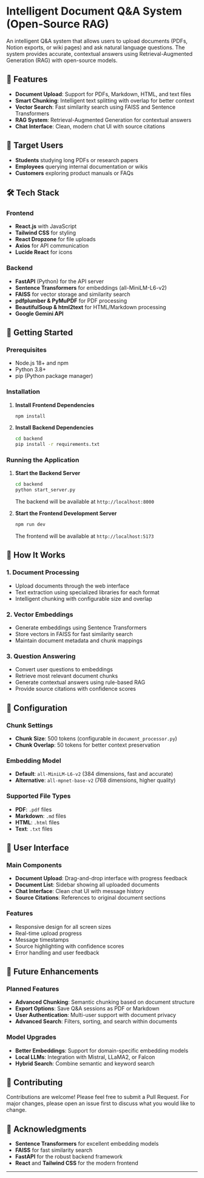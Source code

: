 # Intelligent Document Q&A System (Open-Source RAG)

An intelligent Q&A system that allows users to upload documents (PDFs, Notion exports, or wiki pages) and ask natural language questions. The system provides accurate, contextual answers using Retrieval-Augmented Generation (RAG) with open-source models.

## 🌟 Features

- **Document Upload**: Support for PDFs, Markdown, HTML, and text files
- **Smart Chunking**: Intelligent text splitting with overlap for better context
- **Vector Search**: Fast similarity search using FAISS and Sentence Transformers
- **RAG System**: Retrieval-Augmented Generation for contextual answers
- **Chat Interface**: Clean, modern chat UI with source citations


## 🎯 Target Users

- **Students** studying long PDFs or research papers
- **Employees** querying internal documentation or wikis
- **Customers** exploring product manuals or FAQs

## 🛠️ Tech Stack

### Frontend
- **React.js** with JavaScript
- **Tailwind CSS** for styling
- **React Dropzone** for file uploads
- **Axios** for API communication
- **Lucide React** for icons

### Backend
- **FastAPI** (Python) for the API server
- **Sentence Transformers** for embeddings (all-MiniLM-L6-v2)
- **FAISS** for vector storage and similarity search
- **pdfplumber & PyMuPDF** for PDF processing
- **BeautifulSoup & html2text** for HTML/Markdown processing
- **Google Gemini API**

## 🚀 Getting Started

### Prerequisites

- Node.js 18+ and npm
- Python 3.8+
- pip (Python package manager)

### Installation

1. **Install Frontend Dependencies**
   ```bash
   npm install
   ```

2. **Install Backend Dependencies**
   ```bash
   cd backend
   pip install -r requirements.txt
   ```

### Running the Application

1. **Start the Backend Server**
   ```bash
   cd backend
   python start_server.py
   ```
   The backend will be available at `http://localhost:8000`

2. **Start the Frontend Development Server**
   ```bash
   npm run dev
   ```
   The frontend will be available at `http://localhost:5173`

## 📖 How It Works

### 1. Document Processing
- Upload documents through the web interface
- Text extraction using specialized libraries for each format
- Intelligent chunking with configurable size and overlap

### 2. Vector Embeddings
- Generate embeddings using Sentence Transformers
- Store vectors in FAISS for fast similarity search
- Maintain document metadata and chunk mappings

### 3. Question Answering
- Convert user questions to embeddings
- Retrieve most relevant document chunks
- Generate contextual answers using rule-based RAG
- Provide source citations with confidence scores

## 🔧 Configuration

### Chunk Settings
- **Chunk Size**: 500 tokens (configurable in `document_processor.py`)
- **Chunk Overlap**: 50 tokens for better context preservation

### Embedding Model
- **Default**: `all-MiniLM-L6-v2` (384 dimensions, fast and accurate)
- **Alternative**: `all-mpnet-base-v2` (768 dimensions, higher quality)

### Supported File Types
- **PDF**: `.pdf` files
- **Markdown**: `.md` files
- **HTML**: `.html` files
- **Text**: `.txt` files

## 🎨 User Interface

### Main Components
- **Document Upload**: Drag-and-drop interface with progress feedback
- **Document List**: Sidebar showing all uploaded documents
- **Chat Interface**: Clean chat UI with message history
- **Source Citations**: References to original document sections

### Features
- Responsive design for all screen sizes
- Real-time upload progress
- Message timestamps
- Source highlighting with confidence scores
- Error handling and user feedback

## 🔮 Future Enhancements

### Planned Features
- **Advanced Chunking**: Semantic chunking based on document structure
- **Export Options**: Save Q&A sessions as PDF or Markdown
- **User Authentication**: Multi-user support with document privacy
- **Advanced Search**: Filters, sorting, and search within documents

### Model Upgrades
- **Better Embeddings**: Support for domain-specific embedding models
- **Local LLMs**: Integration with Mistral, LLaMA2, or Falcon
- **Hybrid Search**: Combine semantic and keyword search

## 🤝 Contributing

Contributions are welcome! Please feel free to submit a Pull Request. For major changes, please open an issue first to discuss what you would like to change.



## 🙏 Acknowledgments

- **Sentence Transformers** for excellent embedding models
- **FAISS** for fast similarity search
- **FastAPI** for the robust backend framework
- **React** and **Tailwind CSS** for the modern frontend

---


